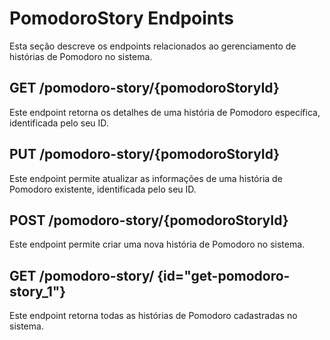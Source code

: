 # PomodoroStory Endpoints

Esta seção descreve os endpoints relacionados ao gerenciamento de histórias de Pomodoro no sistema.

## GET /pomodoro-story/{pomodoroStoryId}

Este endpoint retorna os detalhes de uma história de Pomodoro específica, identificada pelo seu ID.

<api-endpoint openapi-path="../api/backend_flashpomo-openapi.yaml" method="GET" endpoint="/pomodoro-story/{pomodoroStoryId}"/>

## PUT /pomodoro-story/{pomodoroStoryId}

Este endpoint permite atualizar as informações de uma história de Pomodoro existente, identificada pelo seu ID.

<api-endpoint openapi-path="../api/backend_flashpomo-openapi.yaml" method="PUT" endpoint="/pomodoro-story/{pomodoroStoryId}"/>

## POST /pomodoro-story/{pomodoroStoryId}

Este endpoint permite criar uma nova história de Pomodoro no sistema.

<api-endpoint openapi-path="../api/backend_flashpomo-openapi.yaml" method="POST" endpoint="/pomodoro-story/{pomodoroStoryId}"/>

## GET /pomodoro-story/ {id="get-pomodoro-story_1"}

Este endpoint retorna todas as histórias de Pomodoro cadastradas no sistema.

<api-endpoint openapi-path="../api/backend_flashpomo-openapi.yaml" method="GET" endpoint="/pomodoro-story/"/>
